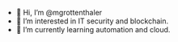 - 👋 Hi, I’m @mgrottenthaler
- 👀 I’m interested in IT security and blockchain.
- 🌱 I’m currently learning automation and cloud.

<!---
mgrottenthaler/mgrottenthaler is a ✨ special ✨ repository because its `README.md` (this file) appears on your GitHub profile.
You can click the Preview link to take a look at your changes.
--->
